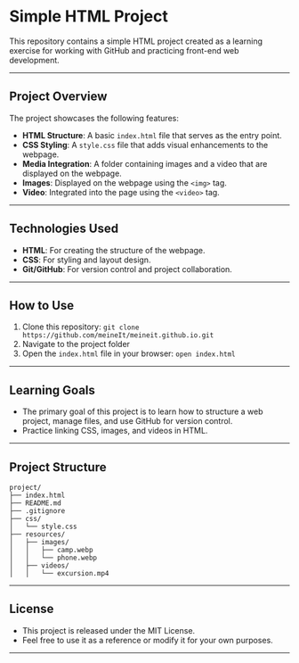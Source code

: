 # Simple HTML Project

This repository contains a simple HTML project created as a learning exercise for working with GitHub and practicing front-end web development.

---

## Project Overview

The project showcases the following features:
- **HTML Structure**: A basic `index.html` file that serves as the entry point.
- **CSS Styling**: A `style.css` file that adds visual enhancements to the webpage.
- **Media Integration**: A folder containing images and a video that are displayed on the webpage.
- **Images**: Displayed on the webpage using the `<img>` tag.
- **Video**: Integrated into the page using the `<video>` tag.

---

## Technologies Used

- **HTML**: For creating the structure of the webpage.
- **CSS**: For styling and layout design.
- **Git/GitHub**: For version control and project collaboration.

---

## How to Use

1. Clone this repository:
    `git clone https://github.com/meineIt/meineit.github.io.git`
2. Navigate to the project folder
3. Open the `index.html` file in your browser:
    `open index.html`

---

## Learning Goals

- The primary goal of this project is to learn how to structure a web project, manage files, and use GitHub for version control.
- Practice linking CSS, images, and videos in HTML.

---

## Project Structure

```
project/
├── index.html         
├── README.md          
├── .gitignore          
├── css/               
│   └── style.css      
├── resources/         
│   ├── images/        
│   │   ├── camp.webp  
│   │   └── phone.webp 
│   ├── videos/        
│   │   └── excursion.mp4 
```

---

## License

- This project is released under the MIT License. 
- Feel free to use it as a reference or modify it for your own purposes.

---
